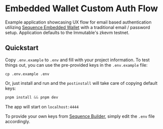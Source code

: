 # Embedded Wallet Custom Auth Flow
Example application showcasing UX flow for email based authentication utilizing [Sequence Embedded Wallet](https://docs.sequence.xyz/solutions/wallets/embedded-wallet/overview) with a traditional email / password setup. Application defaults to the Immutable's zkevm testnet.

## Quickstart

Copy `.env.example` to `.env` and fill with your project information. To test things out, you can use the pre-provided keys in the `.env.example` file:

```
cp .env.example .env
```

Or, just install and run and the `postinstall` will take care of copying default keys:

```js
pnpm install && pnpm dev
```

The app will start on `localhost:4444`

To provide your own keys from [Sequence Builder](https://sequence.build/), simply edit the `.env` file accordingly.
